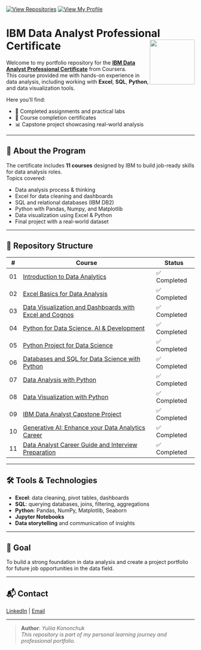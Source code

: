 [![View Repositories](https://img.shields.io/badge/View-My_Repositories-blue?logo=GitHub)](https://github.com/Yulia-Momotyuk?tab=repositories)
[![View My Profile](https://img.shields.io/badge/View-My_Profile-green?logo=GitHub)](https://github.com/Yulia-Momotyuk)
# IBM Data Analyst Professional Certificate <img src="https://raw.githubusercontent.com/roshangrewal/IBM-Data-Science-Professional-Certification/master/IBM-Banner.png" align="right" width="120" />

Welcome to my portfolio repository for the **[IBM Data Analyst Professional Certificate](https://www.coursera.org/professional-certificates/ibm-data-analyst)** from Coursera.  
This course provided me with hands-on experience in data analysis, including working with **Excel**, **SQL**, **Python**, and data visualization tools.  

Here you’ll find:
- 📁 Completed assignments and practical labs
- 📄 Course completion certificates
- 📊 Capstone project showcasing real-world analysis

---

## 📘 About the Program

The certificate includes **11 courses** designed by IBM to build job-ready skills for data analysis roles.  
Topics covered:
- Data analysis process & thinking
- Excel for data cleaning and dashboards
- SQL and relational databases (IBM DB2)
- Python with Pandas, Numpy, and Matplotlib
- Data visualization using Excel & Python
- Final project with a real-world dataset

---

## 📂 Repository Structure

| #   | Course                                                                                           | Status       |
|-----|--------------------------------------------------------------------------------------------------|--------------|
| 01  | [Introduction to Data Analytics](./01-Introduction%20to%20Data%20Analytics)                            | ✅ Completed |
| 02  | [Excel Basics for Data Analysis](./02-Excel%20Basics%20for%20Data%20Analysis)                            | ✅ Completed |
| 03  | [Data Visualization and Dashboards with Excel and Cognos](./03-Data%20Visualization%20and%20Dashboards%20with%20Excel%20and%20Cognos)              | ✅ Completed |
| 04  | [Python for Data Science, AI & Development](./04-Python%20for%20Data%20Science%20AI%20&%20Development)  | ✅ Completed |
| 05  | [Python Project for Data Science](./05-Python%20Project%20for%20Data%20Science)                 | ✅ Completed |
| 06  | [Databases and SQL for Data Science with Python](./06-Databases%20and%20SQL%20for%20Data%20Science%20with%20Python)                                | ✅ Completed |
| 07  | [Data Analysis with Python](./07-Data%20Analysis%20with%20Python)                                 | ✅ Completed |
| 08  | [Data Visualization with Python](./08-Data%20Visualization%20with%20Python)                            | ✅ Completed |
| 09  | [IBM Data Analyst Capstone Project](./09-IBM%20Data%20Analyst%20Capstone%20Project)                 | ✅ Completed |
| 10  | [Generative AI: Enhance your Data Analytics Career](./10-Generative%20AI%20Enhance%20your%20Data%20Analyst%20Career)                           | ✅ Completed |
| 11  | [Data Analyst Career Guide and Interview Preparation](./11-Data%20Analyst%20Career%20Guide%20Interview%20Preparation)                              | ✅ Completed |

---

## 🛠️ Tools & Technologies

- **Excel**: data cleaning, pivot tables, dashboards
- **SQL**: querying databases, joins, filtering, aggregations
- **Python**: Pandas, NumPy, Matplotlib, Seaborn
- **Jupyter Notebooks**
- **Data storytelling** and communication of insights

---

## 🎯 Goal

To build a strong foundation in data analysis and create a project portfolio for future job opportunities in the data field.

---

## 📬 Contact

[LinkedIn](http://linkedin.com/in/yulia-kononchuk) | [Email](mailto:kononchuk.yuliia@gmail.com)

---
> **Author**: _Yuliia Kononchuk_  
> _This repository is part of my personal learning journey and professional portfolio._ 
